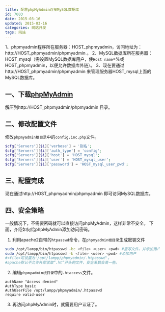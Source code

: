 ```yaml
---
title: 配置phpMyAdmin连接MySQL数据库
id: 7003
date: 2015-03-16
updated: 2015-03-16
categories: 网站开发
tags: 网站
---
```


1、phpmyadmin程序所在服务器：HOST_phpmyadmin，访问地址为：http://HOST_phpmyadmin/phpmyadmin 。
2、MySQL数据库所在服务器：HOST_mysql（需设置MySQL数据库用户，使`Host name`=%或HOST_phpmyadmin，以便允许数据库外链）。
3、现在要通过http://HOST_phpmyadmin/phpmyadmin 来管理服务器HOST_mysql上面的MySQL数据库。
<!--more-->

## 一、下载[phpMyAdmin](https://www.phpmyadmin.net/downloads/)
解压到http://HOST_phpmyadmin/phpmyadmin 目录。
## 二、修改配置文件
修改`phpmyadmin根目录`中的`config.inc.php`文件。
```php config.inc.php
$cfg['Servers'][$i]['verbose'] = '别名';
$cfg['Servers'][$i]['auth_type'] = 'config';
$cfg['Servers'][$i]['host'] = 'HOST_mysql';
$cfg['Servers'][$i]['user'] = 'HOST_mysql_user';
$cfg['Servers'][$i]['password'] = 'HOST_mysql_user_pwd';
```
## 三、配置完成
现在通过http://HOST_phpmyadmin/phpmyadmin 即可访问MySQL数据库。

## 四、安全策略
一般情况下，不需要密码就可以直接访问phpMyAdmin，这样非常不安全。
下面，介绍如何给phpMyAdmin添加访问密码。
1. 利用apache2自带的`htpasswd`命令，在`phpmyadmin根目录`生成密钥文件
```bash
sudo /opt/lampp/bin/htpasswd -bc <file> <user> <pwd> #重写文件，并添加用户
sudo /opt/lampp/bin/htpasswd -b <file> <user> <pwd> #添加用户
#<file>可设置为'/opt/lampp/phpmyadmin/.htpasswd'。
#apache默认不允许外部读取“.ht”开头的文件，安全系数会高一些。
```
2. 编辑`phpmyadmin根目录`中的`.htaccess`文件。
```apacheconf .htaccess
authName "Access denied"
AuthType basic
AuthUserFile /opt/lampp/phpmyadmin/.htpasswd
require valid-user
```
3. 再访问phpMyAdmin时，就需要用户认证了。
